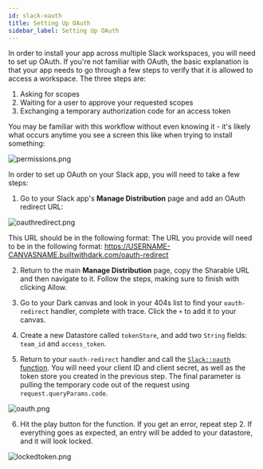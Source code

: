 ```yaml
---
id: slack-oauth
title: Setting Up OAuth
sidebar_label: Setting Up OAuth
---
```


In order to install your app across multiple Slack workspaces, you will need to
set up OAuth. If you're not familiar with OAuth, the basic explanation is that
your app needs to go through a few steps to verify that it is allowed to access
a workspace. The three steps are:

1. Asking for scopes
2. Waiting for a user to approve your requested scopes
3. Exchanging a temporary authorization code for an access token

You may be familiar with this workflow without even knowing it - it's likely
what occurs anytime you see a screen this like when trying to install something:

![permissions.png](/img/slack-apps/permissions.png)

In order to set up OAuth on your Slack app, you will need to take a few steps:

1. Go to your Slack app's **Manage Distribution** page and add an OAuth redirect
   URL:

![oauthredirect.png](/img/slack-apps/oauthredirect.png)

This URL should be in the following format: The URL you provide will need to be
in the following format:
https://USERNAME-CANVASNAME.builtwithdark.com/oauth-redirect

2. Return to the main **Manage Distribution** page, copy the Sharable URL and
   then navigate to it. Follow the steps, making sure to finish with clicking
   Allow.

3. Go to your Dark canvas and look in your 404s list to find your
   `oauth-redirect` handler, complete with trace. Click the `+` to add it to
   your canvas.

4. Create a new Datastore called `tokenStore`, and add two `String` fields:
   `team_id` and `access_token`.

5. Return to your `oauth-redirect` handler and call the
   [`Slack::oauth` function](./slack-packages#oauth). You will need your client
   ID and client secret, as well as the token store you created in the previous
   step. The final parameter is pulling the temporary code out of the request
   using `request.queryParams.code`.

![oauth.png](/img/slack-apps/oauth.png)

6. Hit the play button for the function. If you get an error, repeat step 2. If
   everything goes as expected, an entry will be added to your datastore, and it
   will look locked.

![lockedtoken.png](/img/slack-apps/lockedtoken.png)
